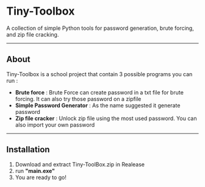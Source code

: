 # Tiny-Toolbox

A collection of simple Python tools for password generation, brute forcing, and zip file cracking.

---

##  About

Tiny-Toolbox is a school project that contain 3 possible programs you can run :

- **Brute force** : Brute Force can create password in a txt file for brute forcing. It can also try those password on a zipfile
- **Simple Password Generator** : As the name suggested it generate password
- **Zip file cracker** : Unlock zip file using the most used password. You can also import your own password

---

## Installation

1. Download and extract Tiny-ToolBox.zip in Realease
2. run  **"main.exe"**
4. You are ready to go!
